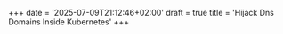 +++
date = '2025-07-09T21:12:46+02:00'
draft = true
title = 'Hijack Dns Domains Inside Kubernetes'
+++
